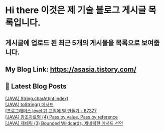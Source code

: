 # Hi there 이것은 제 기술 블로그 게시글 목록입니다.
## 게시글에 업로드 된 최근 5개의 게시물을 목록으로 보여줍니다.

## My Blog Link: https://asasia.tistory.com/

## 📕 Latest Blog Posts

<a href=https://asasia.tistory.com/91>[JAVA] String.charAt(int index)</a></br><a href=https://asasia.tistory.com/90>[JAVA] toString() 메서드</a></br><a href=https://asasia.tistory.com/89>[프로그래머스 level 2] 교점에 별 만들기 - 87377</a></br><a href=https://asasia.tistory.com/88>[JAVA] 참조자료형 (4) Pass by value, Pass by reference</a></br><a href=https://asasia.tistory.com/87>[JAVA] 제네릭 (3) Bounded Wildcards, 제네릭한 메서드 선언</a></br>